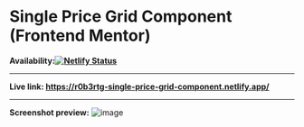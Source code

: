 # Single Price Grid Component (Frontend Mentor)

**Availability:[![Netlify Status](https://api.netlify.com/api/v1/badges/eae4fd32-dec9-4a21-bb88-32cff8b3fe41/deploy-status)](https://app.netlify.com/sites/r0b3rtg-single-price-grid-component/deploys)**

---

**Live link: <https://r0b3rtg-single-price-grid-component.netlify.app/>**

---

**Screenshot preview:**
![image](https://user-images.githubusercontent.com/54260004/147661543-5409b40e-e3e0-4570-a9d4-d6df7d196983.png)
